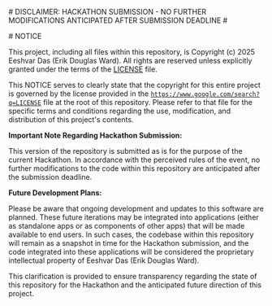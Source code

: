 \# DISCLAIMER: HACKATHON SUBMISSION - NO FURTHER MODIFICATIONS ANTICIPATED AFTER SUBMISSION DEADLINE \#

\# NOTICE

This project, including all files within this repository, is Copyright (c) 2025 Eeshvar Das (Erik Douglas Ward). All rights are reserved unless explicitly granted under the terms of the [LICENSE](https://www.google.com/search?q=LICENSE) file.

This NOTICE serves to clearly state that the copyright for this entire project is governed by the license provided in the [`https://www.google.com/search?q=LICENSE`](https://www.google.com/search?q=LICENSE) file at the root of this repository. Please refer to that file for the specific terms and conditions regarding the use, modification, and distribution of this project's contents.

**Important Note Regarding Hackathon Submission:**

This version of the repository is submitted as is for the purpose of the current Hackathon. In accordance with the perceived rules of the event, no further modifications to the code within this repository are anticipated after the submission deadline.

**Future Development Plans:**

Please be aware that ongoing development and updates to this software are planned. These future iterations may be integrated into applications (either as standalone apps or as components of other apps) that will be made available to end users. In such cases, the codebase within this repository will remain as a snapshot in time for the Hackathon submission, and the code integrated into these applications will be considered the proprietary intellectual property of Eeshvar Das (Erik Douglas Ward).

This clarification is provided to ensure transparency regarding the state of this repository for the Hackathon and the anticipated future direction of this project.
